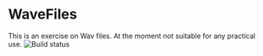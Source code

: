 # WaveFiles
This is an exercise on Wav files. At the moment not suitable for any practical use.
![Build status](https://github.com/marcomas2000/WaveFiles/actions/workflows/qmakebuild.yml/badge.svg)
